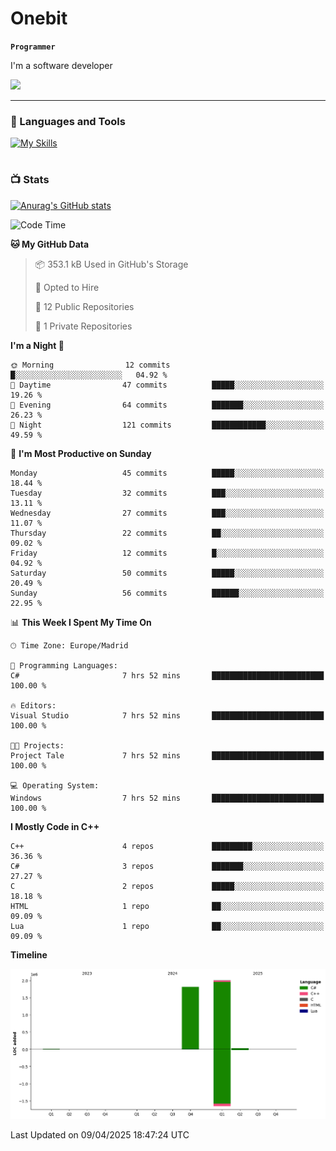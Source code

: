 # Onebit

**`Programmer`**

I'm a software developer

   ![](https://komarev.com/ghpvc/?username=onebit5&color=blueviolet)

---

### 🧰 Languages and Tools

[![My Skills](https://skillicons.dev/icons?i=cpp,c,cs,java,lua,unity,git,linux,github,discord,vscode,visualstudio)](https://skillicons.dev)
<br />

#

### 📺 Stats
[![Anurag's GitHub stats](https://github-readme-stats.vercel.app/api?username=onebit5&show_icons=true&theme=radical)](https://github.com/anuraghazra/github-readme-stats)                
<!--START_SECTION:waka-->
![Code Time](http://img.shields.io/badge/Code%20Time-222%20hrs%209%20mins-blue)

**🐱 My GitHub Data** 

> 📦 353.1 kB Used in GitHub's Storage 
 > 
> 💼 Opted to Hire
 > 
> 📜 12 Public Repositories 
 > 
> 🔑 1 Private Repositories 
 > 
**I'm a Night 🦉** 

```text
🌞 Morning                12 commits          █░░░░░░░░░░░░░░░░░░░░░░░░   04.92 % 
🌆 Daytime                47 commits          █████░░░░░░░░░░░░░░░░░░░░   19.26 % 
🌃 Evening                64 commits          ███████░░░░░░░░░░░░░░░░░░   26.23 % 
🌙 Night                  121 commits         ████████████░░░░░░░░░░░░░   49.59 % 
```
📅 **I'm Most Productive on Sunday** 

```text
Monday                   45 commits          █████░░░░░░░░░░░░░░░░░░░░   18.44 % 
Tuesday                  32 commits          ███░░░░░░░░░░░░░░░░░░░░░░   13.11 % 
Wednesday                27 commits          ███░░░░░░░░░░░░░░░░░░░░░░   11.07 % 
Thursday                 22 commits          ██░░░░░░░░░░░░░░░░░░░░░░░   09.02 % 
Friday                   12 commits          █░░░░░░░░░░░░░░░░░░░░░░░░   04.92 % 
Saturday                 50 commits          █████░░░░░░░░░░░░░░░░░░░░   20.49 % 
Sunday                   56 commits          ██████░░░░░░░░░░░░░░░░░░░   22.95 % 
```


📊 **This Week I Spent My Time On** 

```text
🕑︎ Time Zone: Europe/Madrid

💬 Programming Languages: 
C#                       7 hrs 52 mins       █████████████████████████   100.00 % 

🔥 Editors: 
Visual Studio            7 hrs 52 mins       █████████████████████████   100.00 % 

🐱‍💻 Projects: 
Project Tale             7 hrs 52 mins       █████████████████████████   100.00 % 

💻 Operating System: 
Windows                  7 hrs 52 mins       █████████████████████████   100.00 % 
```

**I Mostly Code in C++** 

```text
C++                      4 repos             █████████░░░░░░░░░░░░░░░░   36.36 % 
C#                       3 repos             ███████░░░░░░░░░░░░░░░░░░   27.27 % 
C                        2 repos             █████░░░░░░░░░░░░░░░░░░░░   18.18 % 
HTML                     1 repo              ██░░░░░░░░░░░░░░░░░░░░░░░   09.09 % 
Lua                      1 repo              ██░░░░░░░░░░░░░░░░░░░░░░░   09.09 % 
```



**Timeline**

![Lines of Code chart](https://raw.githubusercontent.com/Onebit5/Onebit5/main/assets/bar_graph.png)


 Last Updated on 09/04/2025 18:47:24 UTC
<!--END_SECTION:waka-->
